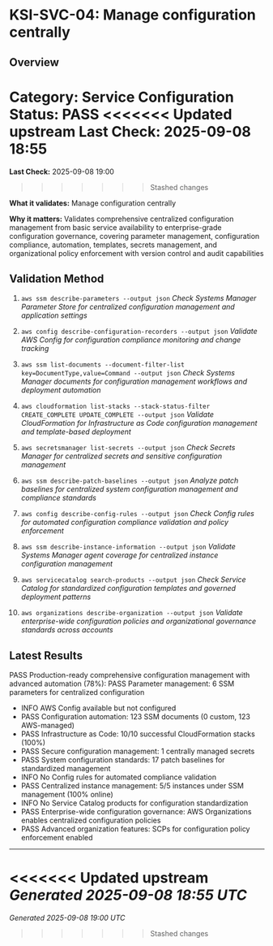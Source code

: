 # KSI-SVC-04: Manage configuration centrally

## Overview

**Category:** Service Configuration
**Status:** PASS
<<<<<<< Updated upstream
**Last Check:** 2025-09-08 18:55
=======
**Last Check:** 2025-09-08 19:00
>>>>>>> Stashed changes

**What it validates:** Manage configuration centrally

**Why it matters:** Validates comprehensive centralized configuration management from basic service availability to enterprise-grade configuration governance, covering parameter management, configuration compliance, automation, templates, secrets management, and organizational policy enforcement with version control and audit capabilities

## Validation Method

1. `aws ssm describe-parameters --output json`
   *Check Systems Manager Parameter Store for centralized configuration management and application settings*

2. `aws config describe-configuration-recorders --output json`
   *Validate AWS Config for configuration compliance monitoring and change tracking*

3. `aws ssm list-documents --document-filter-list key=DocumentType,value=Command --output json`
   *Check Systems Manager documents for configuration management workflows and deployment automation*

4. `aws cloudformation list-stacks --stack-status-filter CREATE_COMPLETE UPDATE_COMPLETE --output json`
   *Validate CloudFormation for Infrastructure as Code configuration management and template-based deployment*

5. `aws secretsmanager list-secrets --output json`
   *Check Secrets Manager for centralized secrets and sensitive configuration management*

6. `aws ssm describe-patch-baselines --output json`
   *Analyze patch baselines for centralized system configuration management and compliance standards*

7. `aws config describe-config-rules --output json`
   *Check Config rules for automated configuration compliance validation and policy enforcement*

8. `aws ssm describe-instance-information --output json`
   *Validate Systems Manager agent coverage for centralized instance configuration management*

9. `aws servicecatalog search-products --output json`
   *Check Service Catalog for standardized configuration templates and governed deployment patterns*

10. `aws organizations describe-organization --output json`
   *Validate enterprise-wide configuration policies and organizational governance standards across accounts*

## Latest Results

PASS Production-ready comprehensive configuration management with advanced automation (78%): PASS Parameter management: 6 SSM parameters for centralized configuration
- INFO AWS Config available but not configured
- PASS Configuration automation: 123 SSM documents (0 custom, 123 AWS-managed)
- PASS Infrastructure as Code: 10/10 successful CloudFormation stacks (100%)
- PASS Secure configuration management: 1 centrally managed secrets
- PASS System configuration standards: 17 patch baselines for standardized management
- INFO No Config rules for automated compliance validation
- PASS Centralized instance management: 5/5 instances under SSM management (100% online)
- INFO No Service Catalog products for configuration standardization
- PASS Enterprise-wide configuration governance: AWS Organizations enables centralized configuration policies
- PASS Advanced organization features: SCPs for configuration policy enforcement enabled

---
<<<<<<< Updated upstream
*Generated 2025-09-08 18:55 UTC*
=======
*Generated 2025-09-08 19:00 UTC*
>>>>>>> Stashed changes
